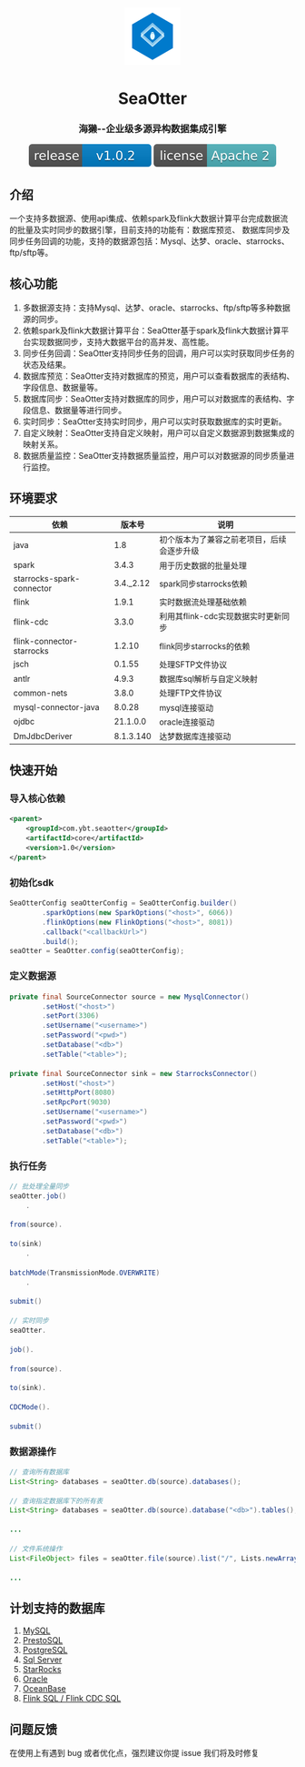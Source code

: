 <div align="center">
         <a href="https://e.gitee.com/vibot/repos/vibot/sea-otter" target="_blank" rel="noopener noreferrer">
           <img src="logo.svg" width="20%" height="20%" alt="sea-otter Logo" />
        </a>
 <h1>SeaOtter</h1>
 <h3>海獭--企业级多源异构数据集成引擎</h3>
</div>

<p align="center">
   <img src="version.svg">
   <img src="license.svg">
  </a>
</p>

## 介绍

一个支持多数据源、使用api集成、依赖spark及flink大数据计算平台完成数据流的批量及实时同步的数据引擎，目前支持的功能有：数据库预览、
数据库同步及同步任务回调的功能，支持的数据源包括：Mysql、达梦、oracle、starrocks、ftp/sftp等。

## 核心功能

1. 多数据源支持：支持Mysql、达梦、oracle、starrocks、ftp/sftp等多种数据源的同步。
2. 依赖spark及flink大数据计算平台：SeaOtter基于spark及flink大数据计算平台实现数据同步，支持大数据平台的高并发、高性能。
3. 同步任务回调：SeaOtter支持同步任务的回调，用户可以实时获取同步任务的状态及结果。
4. 数据库预览：SeaOtter支持对数据库的预览，用户可以查看数据库的表结构、字段信息、数据量等。
5. 数据库同步：SeaOtter支持对数据库的同步，用户可以对数据库的表结构、字段信息、数据量等进行同步。
6. 实时同步：SeaOtter支持实时同步，用户可以实时获取数据库的实时更新。
7. 自定义映射：SeaOtter支持自定义映射，用户可以自定义数据源到数据集成的映射关系。
8. 数据质量监控：SeaOtter支持数据质量监控，用户可以对数据源的同步质量进行监控。

## 环境要求

| 依赖                        | 版本号       | 说明                     |
|---------------------------|-----------|------------------------|
| java                      | 1.8       | 初个版本为了兼容之前老项目，后续会逐步升级  |
| spark                     | 3.4.3     | 用于历史数据的批量处理            |
| starrocks-spark-connector | 3.4._2.12 | spark同步starrocks依赖     |
| flink                     | 1.9.1     | 实时数据流处理基础依赖            |
| flink-cdc                 | 3.3.0     | 利用其flink-cdc实现数据实时更新同步 |
| flink-connector-starrocks | 1.2.10    | flink同步starrocks的依赖    |
| jsch                      | 0.1.55    | 处理SFTP文件协议             |
| antlr                     | 4.9.3     | 数据库sql解析与自定义映射         |
| common-nets               | 3.8.0     | 处理FTP文件协议              |
| mysql-connector-java      | 8.0.28    | mysql连接驱动              |
| ojdbc                     | 21.1.0.0  | oracle连接驱动             |
| DmJdbcDeriver             | 8.1.3.140 | 达梦数据库连接驱动              |

## 快速开始

### 导入核心依赖

``` xml
<parent>
    <groupId>com.ybt.seaotter</groupId>
    <artifactId>core</artifactId>
    <version>1.0</version>
</parent>
```

### 初始化sdk

```java
SeaOtterConfig seaOtterConfig = SeaOtterConfig.builder()
        .sparkOptions(new SparkOptions("<host>", 6066))
        .flinkOptions(new FlinkOptions("<host>", 8081))
        .callback("<callbackUrl>")
        .build();
seaOtter = SeaOtter.config(seaOtterConfig);
```

### 定义数据源

```java
private final SourceConnector source = new MysqlConnector()
        .setHost("<host>")
        .setPort(3306)
        .setUsername("<username>")
        .setPassword("<pwd>")
        .setDatabase("<db>")
        .setTable("<table>");

private final SourceConnector sink = new StarrocksConnector()
        .setHost("<host>")
        .setHttpPort(8080)
        .setRpcPort(9030)
        .setUsername("<username>")
        .setPassword("<pwd>")
        .setDatabase("<db>")
        .setTable("<table>");
```

### 执行任务

```java
// 批处理全量同步
seaOtter.job()
    .

from(source).

to(sink)
    .

batchMode(TransmissionMode.OVERWRITE)
    .

submit()

// 实时同步
seaOtter.

job().

from(source).

to(sink).

CDCMode().

submit()
```

### 数据源操作

```java
// 查询所有数据库
List<String> databases = seaOtter.db(source).databases();

// 查询指定数据库下的所有表
List<String> databases = seaOtter.db(source).database("<db>").tables();

...

// 文件系统操作
List<FileObject> files = seaOtter.file(source).list("/", Lists.newArrayList("txt, csv"));

...
```

## 计划支持的数据库

1. [MySQL](https://github.com/antlr/grammars-v4/tree/master/sql/mysql)
2. [PrestoSQL](https://github.com/prestosql/presto/tree/master/presto-parser/src/main/antlr4/io/prestosql/sql/parser)
3. [PostgreSQL](https://github.com/pgcodekeeper/pgcodekeeper/tree/master/apgdiff/antlr-src)
5. [Sql Server](https://github.com/antlr/grammars-v4/tree/master/sql/tsql)
6. [StarRocks](https://github.com/StarRocks/starrocks/tree/main/fe/fe-core/src/main/java/com/starrocks/sql/parser)
7. [Oracle](https://github.com/antlr/grammars-v4/tree/master/sql/plsql)
8. [OceanBase](https://github.com/oceanbase/odc/tree/main/libs/ob-sql-parser)
9. [Flink SQL / Flink CDC SQL](https://github.com/DTStack/dt-sql-parser/tree/main/src/grammar/flinksql)

## 问题反馈
在使用上有遇到 bug 或者优化点，强烈建议你提 issue 我们将及时修复


